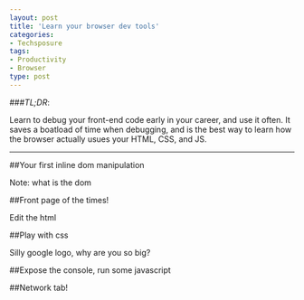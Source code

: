 ```yaml
---
layout: post
title: 'Learn your browser dev tools'
categories:
- Techsposure
tags:
- Productivity
- Browser
type: post
---
```


###*TL;DR*:

Learn to debug your front-end code early in your career, and use it often.
It saves a boatload of time when debugging,
and is the best way to learn how the browser actually usues your HTML, CSS, and JS.

---

##Your first inline dom manipulation

  Note: what is the dom

##Front page of the times!

Edit the html

##Play with css

  Silly google logo, why are you so big?

##Expose the console, run some javascript

##Network tab!

